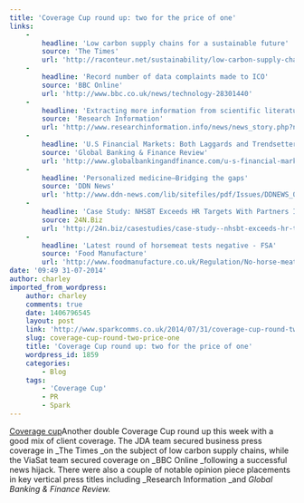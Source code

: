 ```yaml
---
title: 'Coverage Cup round up: two for the price of one'
links:
    -
        headline: 'Low carbon supply chains for a sustainable future'
        source: 'The Times'
        url: 'http://raconteur.net/sustainability/low-carbon-supply-chains-for-a-sustainable-future'
    -
        headline: 'Record number of data complaints made to ICO'
        source: 'BBC Online'
        url: 'http://www.bbc.co.uk/news/technology-28301440'
    -
        headline: 'Extracting more information from scientific literature'
        source: 'Research Information'
        url: 'http://www.researchinformation.info/news/news_story.php?news_id=1647'
    -
        headline: 'U.S Financial Markets: Both Laggards and Trendsetters'
        source: 'Global Banking & Finance Review'
        url: 'http://www.globalbankingandfinance.com/u-s-financial-markets-both-laggards-and-trendsetters/'
    -
        headline: 'Personalized medicine—Bridging the gaps'
        source: 'DDN News'
        url: 'http://www.ddn-news.com/lib/sitefiles/pdf/Issues/DDNEWS_0714.pdf'
    -
        headline: 'Case Study: NHSBT Exceeds HR Targets With Partners In IT'
        source: 24N.Biz
        url: 'http://24n.biz/casestudies/case-study--nhsbt-exceeds-hr-targets-with-partners-in-it-.html'
    -
        headline: 'Latest round of horsemeat tests negative - FSA'
        source: 'Food Manufacture'
        url: 'http://www.foodmanufacture.co.uk/Regulation/No-horse-meat-in-latest-tests'
date: '09:49 31-07-2014'
author: charley
imported_from_wordpress:
    author: charley
    comments: true
    date: 1406796545
    layout: post
    link: 'http://www.sparkcomms.co.uk/2014/07/31/coverage-cup-round-two-price-one/'
    slug: coverage-cup-round-two-price-one
    title: 'Coverage Cup round up: two for the price of one'
    wordpress_id: 1859
    categories:
        - Blog
    tags:
        - 'Coverage Cup'
        - PR
        - Spark
---
```


[Coverage cup](Coverage-cup-167x300.jpg)Another double Coverage Cup round up this week with a good mix of client coverage. The JDA team secured business press coverage in _The Times _on the subject of low carbon supply chains, while the ViaSat team secured coverage on _BBC Online _following a successful news hijack. There were also a couple of notable opinion piece placements in key vertical press titles including _Research Information _and _Global Banking & Finance Review._
